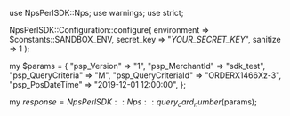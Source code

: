 use NpsPerlSDK::Nps;
use warnings;
use strict;

NpsPerlSDK::Configuration::configure( 
    environment => $constants::SANDBOX_ENV,
    secret_key => "_YOUR_SECRET_KEY_",
    sanitize => 1 
    );

my $params = {
    "psp_Version" => "1",
    "psp_MerchantId" => "sdk_test",
    "psp_QueryCriteria" => "M",
    "psp_QueryCriteriaId" => "ORDERX1466Xz-3",
    "psp_PosDateTime" => "2019-12-01 12:00:00",
};

my $response = NpsPerlSDK::Nps::query_card_number($params);